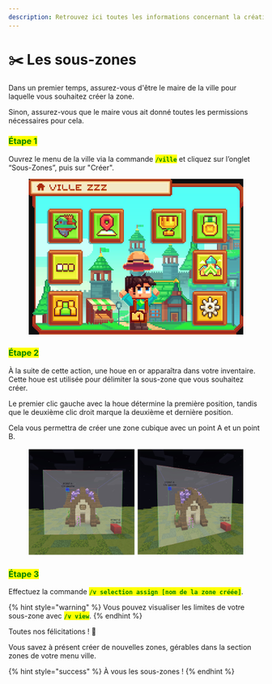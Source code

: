 ```yaml
---
description: Retrouvez ici toutes les informations concernant la création de sous-zones
---
```


# ✂️ Les sous-zones

Dans un premier temps, assurez-vous d'être le maire de la ville pour laquelle vous souhaitez créer la zone.&#x20;

Sinon, assurez-vous que le maire vous ait donné toutes les permissions nécessaires pour cela.

### <mark style="color:green;">Étape 1</mark>

Ouvrez le menu de la ville via la commande <mark style="color:green;">**`/ville`**</mark> et cliquez sur l’onglet “Sous-Zones”, puis sur "Créer".

<figure><img src="../.gitbook/assets/Les_Villes/LesVilles_InterfaceV.png" alt=""><figcaption></figcaption></figure>

### <mark style="color:green;">Étape 2</mark>

À la suite de cette action, une houe en or apparaîtra dans votre inventaire. Cette houe est utilisée pour délimiter la sous-zone que vous souhaitez créer.&#x20;

Le premier clic gauche avec la houe détermine la première position, tandis que le deuxième clic droit marque la deuxième et dernière position.&#x20;

Cela vous permettra de créer une zone cubique avec un point A et un point B.

<figure><img src="../.gitbook/assets/Les_Villes/LesVilles_Selection_SousZone.png" alt=""><figcaption></figcaption></figure>

### <mark style="color:green;">Étape 3</mark>

Effectuez la commande <mark style="color:green;">**`/v selection assign [nom de la zone créée]`**</mark>.

{% hint style="warning" %}
Vous pouvez visualiser les limites de votre sous-zone avec <mark style="color:green;">**`/v view`**</mark>.
{% endhint %}

Toutes nos félicitations ! 🥳&#x20;

Vous savez à présent créer de nouvelles zones, gérables dans la section zones de votre menu ville.

{% hint style="success" %}
À vous les sous-zones !
{% endhint %}
